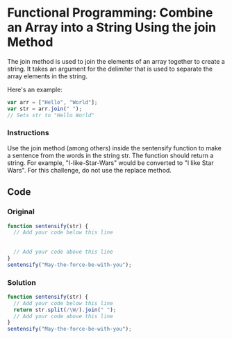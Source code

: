 # Functional Programming: Combine an Array into a String Using the join Method

The join method is used to join the elements of an array together to create a string. It takes an argument for the delimiter that is used to separate the array elements in the string.

Here's an example:

```javascript
var arr = ["Hello", "World"];
var str = arr.join(" ");
// Sets str to "Hello World"
```

### Instructions

Use the join method (among others) inside the sentensify function to make a sentence from the words in the string str. The function should return a string. For example, "I-like-Star-Wars" would be converted to "I like Star Wars". For this challenge, do not use the replace method.

## Code

### Original

```javascript
function sentensify(str) {
  // Add your code below this line
  
  
  // Add your code above this line
}
sentensify("May-the-force-be-with-you");
```

### Solution

```javascript
function sentensify(str) {
  // Add your code below this line
  return str.split(/\W/).join(" ");
  // Add your code above this line
}
sentensify("May-the-force-be-with-you");
```
